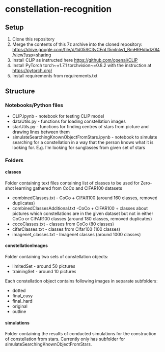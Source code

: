 # constellation-recognition

## Setup

1. Clone this repository
2. Merge the contents of this 7z archive into the cloned repository:
   https://drive.google.com/file/d/1d05SC3vCEqLf5mlnlw1_BmHRHdbdz0l4/view?usp=sharing
3. Install CLIP as instructed here https://github.com/openai/CLIP
4. Install PyTorch torch~=1.7.1 torchvision~=0.8.2 with the instruction at https://pytorch.org/
5. Install requirements from requirements.txt

## Structure

### Notebooks/Python files
* CLIP.ipynb - notebook for testing CLIP model
* dataUtils.py - functions for loading constellation images
* starUtils.py - functions for finding centres of stars from picture and drawing lines between them
* simulateSearchingKnownObjectFromStars.ipynb - notebook to simulate searching for a constellation in a way that the person knows what it is looking for. E.g. I'm looking for sunglasses from given set of stars

### Folders

#### classes
Folder containing text files containing list of classes to be used for Zero-shot learning gathered from CoCo and CIFAR100 datasets
* combinedClasses.txt - CoCo + CIFAR100 (around 160 classes, removed duplicates)
* combinedClassesAdditional.txt -CoCo + CIFAR100 + classes about pictures which constellations are in the given dataset but not in either CoCo or CIFAR100 classes (around 180 classes, removed duplicates)
* cocoClasses.txt - classes from CoCo (80 classes)
* cifarClasses.txt - classes from Cifar100 (100 classes)
* imagenet_classes.txt - Imagenet classes (around 1000 classes)

#### constellationImages
Folder containing two sets of constellation objects:
* limitedSet - around 50 pictures
* trainingSet - around 10 pictures

Each constellation object contains following images in separate subfolders:
* dotted
* final_easy
* final_hard
* original
* outline

#### simulations
Folder containing the results of conducted simulations for the construction of constellation from stars. Currently only has subfolder for simulateSearchingKnownObjectFromStars.
